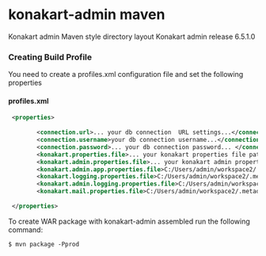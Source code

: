 konakart-admin maven
==============

Konakart admin Maven style directory layout 
Konakart admin release  6.5.1.0 

### Creating Build Profile

You need to create a profiles.xml configuration file and set the following properties

#### profiles.xml

```xml
 <properties>
      
        <connection.url>... your db connection  URL settings...</connection.url>
		<connection.username>your db connection username...</connection.username>
		<connection.password>... your db connection password... </connection.password>
		<konakart.properties.file>... your konakart properties file path...</konakart.properties.file>
		<konakart.admin.properties.file>... your konakart admin properties file path...</konakart.admin.properties.file>
		<konakart.admin.app.properties.file>C:/Users/admin/workspace2/.metadata/.plugins/org.eclipse.wst.server.core/tmp4/wtpwebapps/konakart-admin-maven/WEB-INF/classes/konakartadmin_gwt.properties</konakart.admin.app.properties.file>
		<konakart.logging.properties.file>C:/Users/admin/workspace2/.metadata/.plugins/org.eclipse.wst.server.core/tmp3/wtpwebapps/konakart/WEB-INF/classes/konakart-logging.properties</konakart.logging.properties.file>
		<konakart.admin.logging.properties.file>C:/Users/admin/workspace2/.metadata/.plugins/org.eclipse.wst.server.core/tmp4/wtpwebapps/konakart-admin-maven/WEB-INF/classes/konakart-logging.properties</konakart.admin.logging.properties.file>
		<konakart.mail.properties.file>C:/Users/admin/workspace2/.metadata/.plugins/org.eclipse.wst.server.core/tmp3/wtpwebapps/konakart/WEB-INF/classes/conf/konakart_mail.properties</konakart.mail.properties.file>
		
 </properties>
```

To create WAR package with konakart-admin assembled  run the following command:

`$ mvn package -Pprod`